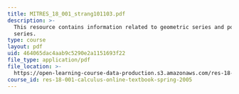 ```yaml
---
title: MITRES_18_001_strang101103.pdf
description: >-
  This resource contains information related to geometric series and positive
  series.
type: course
layout: pdf
uid: 464065dac4aab9c5290e2a1151693f22
file_type: application/pdf
file_location: >-
  https://open-learning-course-data-production.s3.amazonaws.com/res-18-001-calculus-online-textbook-spring-2005/464065dac4aab9c5290e2a1151693f22_MITRES_18_001_strang101103.pdf
course_id: res-18-001-calculus-online-textbook-spring-2005
---
```


